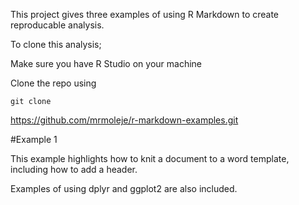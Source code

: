 This project gives three examples of using R Markdown to create 
reproducable analysis. 

To clone this analysis;

Make sure you have R Studio on your machine

Clone the repo using

	git clone 
https://github.com/mrmoleje/r-markdown-examples.git 

#Example 1

This example highlights how to knit a document to a word template, 
including how to add a header. 

Examples of using dplyr and ggplot2 are also included.



